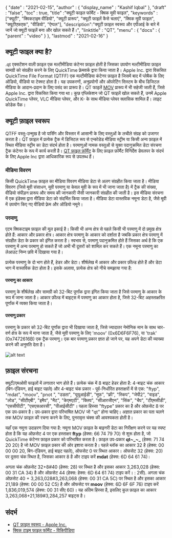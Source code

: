 {
  "date" : "2021-02-15",
  "author" : {
    "display_name" : "Kashif Iqbal"
},
  "draft" : "false",
  "toc" : true,
  "title" :"क्यूटी फाइल फॉर्मेट - क्विक मूवी फाइल",
  "keywords" :["क्यूटी", "क्विकटाइम वीडियो", "क्यूटी प्रारूप", "क्यूटी फाइलें कैसे चलाएं", "क्विक मूवी फाइल", "क्यूटीएफएफ", "वीडियो", "ऐप्पल"],
  "description":"क्यूटी फ़ाइल स्वरूप और एपीआई के बारे में जानें जो क्यूटी फाइलें बना और खोल सकते हैं।",
  "linktitle" : "QT",
  "menu" : {
    "docs" : {
      "parent" : "video"
}
},
  "lastmod" : "2021-02-16"
}

## क्यूटी फाइल क्या है?

.qt एक्सटेंशन वाली फ़ाइल एक मल्टीमीडिया कंटेनर फ़ाइल होती है जिसका उपयोग मल्टीमीडिया फ़ाइल सामग्री को संग्रहीत करने के लिए QuickTime फ़्रेमवर्क द्वारा किया जाता है। Apple Inc. द्वारा विकसित QuickTime File Format (QTFF) एक मल्टीमीडिया कंटेनर फ़ाइल है जिसमें बाद में प्लेबैक के लिए ऑडियो, वीडियो या टेक्स्ट होता है। यह उपकरणों, अनुप्रयोगों और ऑपरेटिंग सिस्टम के बीच डिजिटल मीडिया के आदान-प्रदान के लिए पसंद का प्रारूप है। QT फाइलें [MOV](/hi/video/mov/) प्रारूप में भी सहेजी जाती हैं, जिसे Apple Inc. द्वारा विकसित किया गया था। कुछ एप्लिकेशन जो QT फाइलें खोल सकते हैं, उनमें Apple QuickTime प्लेयर, VLC मीडिया प्लेयर, और K- के साथ मीडिया प्लेयर क्लासिक शामिल हैं। लाइट कोडेक पैक।

## क्यूटी फ़ाइल स्वरूप

QTFF वस्तु-उन्मुख है जो पार्सिंग और विस्तार में आसानी के लिए वस्तुओं के लचीले संग्रह को उजागर करता है। QT फ़ाइल में प्रत्येक ट्रैक में डिजिटल रूप से एन्कोडेड मीडिया स्ट्रीम या किसी अन्य फ़ाइल में स्थित मीडिया स्ट्रीम का डेटा संदर्भ होता है। परमाणुओं नामक वस्तुओं से युक्त पदानुक्रमित डेटा संरचना ट्रैक कंटेनर के रूप में कार्य करती है। [QT फ़ाइल फ़ॉर्मेट](https://developer.apple.com/library/archive/documentation/QuickTime/QTFF/QTFFPreface/qtffPreface.html) के लिए फ़ाइल फ़ॉर्मैट विनिर्देश डेवलपर के संदर्भ के लिए Apple Inc द्वारा आधिकारिक रूप से उपलब्ध हैं।

### मीडिया विवरण

किसी QuickTime फ़ाइल का मीडिया विवरण मीडिया डेटा से अलग संग्रहीत किया जाता है। मीडिया विवरण (जिसे मूवी संसाधन, मूवी परमाणु या केवल मूवी के रूप में भी जाना जाता है) में ट्रैक की संख्या, वीडियो संपीड़न प्रारूप और समय की जानकारी जैसी जानकारी संग्रहीत की जाती है। इस मीडिया संरचना में एक इंडेक्स द्वारा मीडिया डेटा को संदर्भित किया जाता है। मीडिया डेटा वास्तविक नमूना डेटा है, जैसे मूवी में उपयोग किए गए वीडियो फ़्रेम और ऑडियो नमूने।

### परमाणु

एटम क्विकटाइम फ़ाइल की मूल इकाई है। किसी भी अन्य क्षेत्र से पहले किसी भी परमाणु में दो प्रमुख क्षेत्र होते हैं: आकार और प्रकार क्षेत्र। आकार क्षेत्र परमाणु के आकार को दर्शाता है जबकि प्रकार क्षेत्र परमाणु में संग्रहीत डेटा के प्रकार को इंगित करता है। स्वभाव से, परमाणु पदानुक्रमित होते हैं जिसका अर्थ है कि एक परमाणु में अन्य परमाणु हो सकते हैं जो अभी भी दूसरों को शामिल कर सकते हैं। एक नमूना परमाणु का लेआउट निम्न छवि में दिखाया गया है।

प्रत्येक परमाणु के दो भाग होते हैं, हेडर और डेटा। शीर्षलेख में आकार और प्रकार फ़ील्ड होते हैं और डेटा भाग में वास्तविक डेटा होता है। इसके अलावा, प्रत्येक क्षेत्र को नीचे समझाया गया है:

#### परमाणु का आकार

परमाणु के शीर्षलेख और सामग्री को 32-बिट पूर्णांक द्वारा इंगित किया जाता है जिसे परमाणु के आकार के रूप में जाना जाता है। आकार फ़ील्ड में बाइट्स में परमाणु का आकार होता है, जिसे 32-बिट अहस्ताक्षरित पूर्णांक में व्यक्त किया जाता है।

#### परमाणु प्रकार

परमाणु के प्रकार को 32-बिट पूर्णांक द्वारा भी दिखाया जाता है, जिसे ज्यादातर नेमोनिक मान के साथ चार-वर्ण क्षेत्र के रूप में माना जाता है, जैसे मूवी परमाणु के लिए 'moov' (0x6D6F6F76), या 'trak' (0x7472616B) एक ट्रैक परमाणु। एक बार परमाणु प्रकार ज्ञात हो जाने पर, यह अपने डेटा की व्याख्या करने की अनुमति देता है।

![alt text](../QT_Sample_Atom.png "QT File Format")

## फ़ाइल संरचना ##

क्यूटी/एमओवी फाइलों में लगातार भाग होते हैं। प्रत्येक चंक में 8 बाइट हेडर होता है: 4-बाइट चंक आकार (बिग-एंडियन, हाई बाइट पहले) और 4-बाइट चंक प्रकार - पूर्व-निर्धारित हस्ताक्षरों में से एक: "ftyp", "mdat", "moov", "pnot ", "उडता", "यूयूआईडी", "मूफ", "फ्री", "स्किप", "जेपी2", "वाइड", "लोड", "सीटीएबी", "इमैप", "मैट", "केएमएटी", "क्लिप", "सीआरजीएन", "सिंक", "चैप", "टीएमसीडी", "एससीपीटी", "एसएसआरसी", "पीआईसीटी"। पहला हिस्सा "ftype" प्रकार का है और ऑफ़सेट 8 पर एक उप-प्रकार है। उप-प्रकार द्वारा परिभाषित MOV जो "qt" होना चाहिए। अज्ञात प्रकार का पता चलने तक MOV फ़ाइल की रचना करने के लिए, पुनरावृत्त चंक्स की आवश्यकता होती है।

यहाँ एक नमूना उदाहरण दिया गया है: नमूना MOV फ़ाइल के बाइनरी डेटा का निरीक्षण करने पर यह स्पष्ट होता है कि यह ऑफ़सेट 4 पर एक हस्ताक्षर **ftyp** (हेक्स: 66 74 79 70) से शुरू होता है, जो QuickTime कंटेनर फ़ाइल प्रकार को परिभाषित करता है। फ़ाइल उप-प्रकार **qt~_~_** (हेक्स: 71 74 20 20) है जो MOV फ़ाइल प्रकार की ओर इशारा करता है। पहले ब्लॉक का आकार 32 है (हेक्स: 00 00 00 20, बिग-एंडियन, हाई बाइट पहले), ऑफसेट 0 पर स्थित आकार। ऑफसेट 32 (हेक्स: 20) पर दूसरा चंक स्थित है, जिसका आकार 8 है और टाइप करें **mdat** (हेक्स: 6D 64 61 74)।

अगला चंक ऑफ़सेट 32+8#40 (हेक्स: 28) पर स्थित है और इसका आकार 3,263,028 (हेक्स: 00 31 CA 34) है और ऑफ़सेट 44 (हेक्स: हेक्स: 6D 64 61 74) टाइप करें। : 2सी). अगला चंक ऑफ़सेट 40 + 3,263,028#3,263,068 (हेक्स: 00 31 CA 5C) पर स्थित है और इसका आकार 21,189 (हेक्स: 00 00 52 C5) है और ऑफसेट पर **moov** (हेक्स: 6D 6F 6F 76) टाइप करें 1,836,019,574 (हेक्स: 00 31 सीए 60)। यह अंतिम हिस्सा है, इसलिए कुल फ़ाइल का आकार 3,263,068+21,189#3,284,257 बाइट्स है।

## संदर्भ ##

* [QT फ़ाइल स्वरूप - Apple Inc.](https://developer.apple.com/library/archive/documentation/QuickTime/QTFF/QTFFReface/qtffPreface.html)
* [क्विक टाइम फाइल फॉर्मेट - विकिपीडिया](https://en.wikipedia.org/wiki/QuickTime_File_Format)

